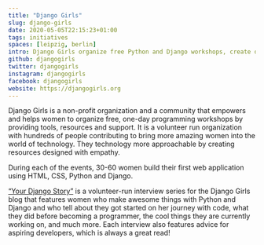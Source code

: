 ```yaml
---
title: "Django Girls"
slug: django-girls
date: 2020-05-05T22:15:23+01:00
tags: initiatives
spaces: [leipzig, berlin]
intro: Django Girls organize free Python and Django workshops, create open sourced online tutorials and curate amazing first experiences with technology.
github: djangogirls
twitter: djangogirls
instagram: djangogirls
facebook: djangogirls
website: https://djangogirls.org
---
```


Django Girls is a non-profit organization and a community that empowers and helps women to organize free, one-day programming workshops by providing tools, resources and support. It is a volunteer run organization with hundreds of people contributing to bring more amazing women into the world of technology. They technology more approachable by creating resources designed with empathy.

During each of the events, 30-60 women build their first web application using HTML, CSS, Python and Django.

[“Your Django Story”](https://djangogirls.org/story/) is a volunteer-run interview series for the Django Girls blog that features women who make awesome things with Python and Django and who tell about they got started on her journey with code, what they did before becoming a programmer, the cool things they are currently working on, and much more. Each interview also features advice for aspiring developers, which is always a great read!
